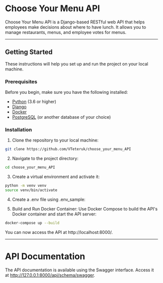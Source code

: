 # Choose Your Menu API

Choose Your Menu API is a Django-based RESTful web API that helps employees make decisions about where to have lunch. It allows you to manage restaurants, menus, and employee votes for menus.
___
## Getting Started

These instructions will help you set up and run the project on your local machine.

### Prerequisites

Before you begin, make sure you have the following installed:

- [Python](https://www.python.org/) (3.6 or higher)
- [Django](https://www.djangoproject.com/)
- [Docker](https://www.docker.com/)
- [PostgreSQL](https://www.postgresql.org/) (or another database of your choice)

### Installation

1. Clone the repository to your local machine:

```bash
git clone https://github.com/VTeteruk/choose_your_menu_API
```
2. Navigate to the project directory:

```bash
cd choose_your_menu_API
```
3. Create a virtual environment and activate it:
```bash
python -m venv venv
source venv/bin/activate
```
4. Create a .env file using .env_sample:

5. Build and Run Docker Container: Use Docker Compose to build the API's Docker container and start the API server:
```bash
docker-compose up --build
```


You can now access the API at http://localhost:8000/.
___
# API Documentation
The API documentation is available using the Swagger interface. Access it at http://127.0.0.1:8000/api/schema/swagger.
